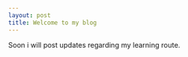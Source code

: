 ```yaml
---
layout: post
title: Welcome to my blog
---
```


Soon i will post updates regarding my learning route.

